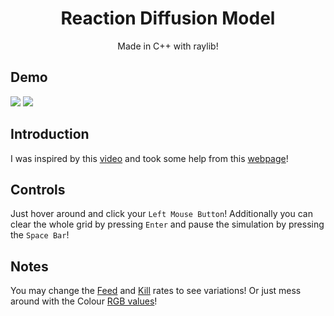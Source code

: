 <h1 align="center">
Reaction Diffusion Model</h2>
<p align="center">Made in C++ with raylib!</p>

## Demo 
<img src="https://github.com/Datavorous/ReactionDiffusion/blob/main/corals.gif?raw=true">
<img src="https://github.com/Datavorous/ReactionDiffusion/blob/main/mitosis.gif?raw=true">

## Introduction
I was inspired by this <a href="https://youtu.be/kzwT3wQWAHE">video</a> and took some help from this <a href="https://www.karlsims.com/rd.html">webpage</a>! 

## Controls 
Just hover around and click your ```Left Mouse Button```! Additionally you can clear the whole grid by pressing ```Enter``` and pause the simulation by pressing the ```Space Bar```!

## Notes
You may change the <a href="https://github.com/Datavorous/ReactionDiffusion/blob/7f74fd7d94ec1c2ea515ce1528e7856e55b0f4dd/reaction_diffusion/src/main.cpp#L21">Feed</a> and <a href="https://github.com/Datavorous/ReactionDiffusion/blob/7f74fd7d94ec1c2ea515ce1528e7856e55b0f4dd/reaction_diffusion/src/main.cpp#L22">Kill</a> rates to see variations!
Or just mess around with the Colour <a href="https://github.com/Datavorous/ReactionDiffusion/blob/7f74fd7d94ec1c2ea515ce1528e7856e55b0f4dd/reaction_diffusion/src/main.cpp#L85">RGB values</a>!
